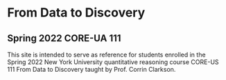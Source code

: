 # From Data to Discovery 
## Spring 2022 CORE-UA 111

This site is intended to serve as reference for students enrolled in the Spring 2022 New York University quantitative reasoning course CORE-US 111 From Data to Discovery taught by Prof. Corrin Clarkson.


```python

```
